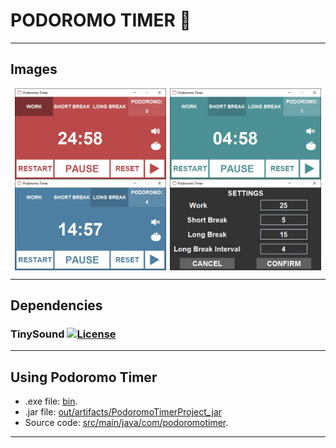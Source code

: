 # PODOROMO TIMER 🍅
<hr>

## Images
<div style="display: flex; flex-wrap: wrap; justify-content: space-evenly">
    <img src="demoImages/init.jpg" width="48%"/>
    <img src="demoImages/shortBreak.jpg" width="48%"/>
    <img src="demoImages/longBreak.jpg" width="48%"/>
    <img src="demoImages/setting.jpg" width="48%"/>
    </div>
<hr>

## Dependencies
### TinySound [![License](https://img.shields.io/badge/License-BSD%202--Clause-blue.svg)](lib/tinysound-1.1.1/LICENSE)
<hr>

## Using Podoromo Timer
- .exe file: [bin](bin).
- .jar file: [out/artifacts/PodoromoTimerProject_jar](out/artifacts/PodoromoTimerProject_jar)
- Source code: [src/main/java/com/podoromotimer](src/main/java/com/podoromotimer).
<hr>
